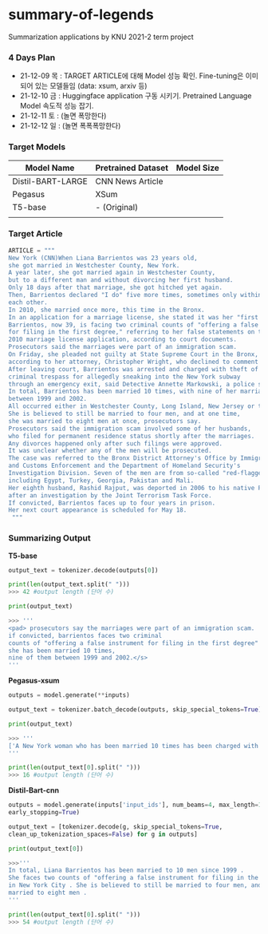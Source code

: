 # summary-of-legends
Summarization applications by KNU 2021-2 term project

### 4 Days Plan

- 21-12-09 목 : TARGET ARTICLE에 대해 Model 성능 확인. Fine-tuning은 이미 되어 있는 모델들임 (data: xsum, arxiv 등)
- 21-12-10 금 : Huggingface application 구동 시키기. Pretrained Language Model 속도적 성능 잡기.
- 21-12-11 토 : (놀면 폭망한다)
- 21-12-12 일 : (놀면 폭폭폭망한다)


### Target Models

| Model Name | Pretrained Dataset | Model Size |
| --- | --- | --- |
| Distil-BART-LARGE | CNN News Article |  |
| Pegasus | XSum |  |
| T5-base | - (Original) |  |
|  |  |  |


### Target Article

```python
ARTICLE = """ 
New York (CNN)When Liana Barrientos was 23 years old, 
she got married in Westchester County, New York. 
A year later, she got married again in Westchester County, 
but to a different man and without divorcing her first husband.
Only 18 days after that marriage, she got hitched yet again. 
Then, Barrientos declared "I do" five more times, sometimes only within two weeks of 
each other.
In 2010, she married once more, this time in the Bronx. 
In an application for a marriage license, she stated it was her "first and only" marriage.
Barrientos, now 39, is facing two criminal counts of "offering a false instrument 
for filing in the first degree," referring to her false statements on the
2010 marriage license application, according to court documents.
Prosecutors said the marriages were part of an immigration scam.
On Friday, she pleaded not guilty at State Supreme Court in the Bronx, 
according to her attorney, Christopher Wright, who declined to comment further.
After leaving court, Barrientos was arrested and charged with theft of service and 
criminal trespass for allegedly sneaking into the New York subway 
through an emergency exit, said Detective Annette Markowski, a police spokeswoman. 
In total, Barrientos has been married 10 times, with nine of her marriages occurring 
between 1999 and 2002.
All occurred either in Westchester County, Long Island, New Jersey or the Bronx. 
She is believed to still be married to four men, and at one time, 
she was married to eight men at once, prosecutors say.
Prosecutors said the immigration scam involved some of her husbands, 
who filed for permanent residence status shortly after the marriages.
Any divorces happened only after such filings were approved. 
It was unclear whether any of the men will be prosecuted.
The case was referred to the Bronx District Attorney's Office by Immigration 
and Customs Enforcement and the Department of Homeland Security's
Investigation Division. Seven of the men are from so-called "red-flagged" countries, 
including Egypt, Turkey, Georgia, Pakistan and Mali.
Her eighth husband, Rashid Rajput, was deported in 2006 to his native Pakistan 
after an investigation by the Joint Terrorism Task Force.
If convicted, Barrientos faces up to four years in prison.  
Her next court appearance is scheduled for May 18.
 """
```

### Summarizing Output

**T5-base**

```python
output_text = tokenizer.decode(outputs[0])

print(len(output_text.split(" ")))
>>> 42 #output length (단어 수)

print(output_text)

>>> ''' 
<pad> prosecutors say the marriages were part of an immigration scam. 
if convicted, barrientos faces two criminal 
counts of "offering a false instrument for filing in the first degree" 
she has been married 10 times, 
nine of them between 1999 and 2002.</s>
'''
```

**Pegasus-xsum**

```python
outputs = model.generate(**inputs)

output_text = tokenizer.batch_decode(outputs, skip_special_tokens=True)

print(output_text) 

>>> '''
['A New York woman who has been married 10 times has been charged with marriage fraud.']
'''

print(len(output_text[0].split(" ")))
>>> 16 #output length (단어 수) 

```

**Distil-Bart-cnn**

```python
outputs = model.generate(inputs['input_ids'], num_beams=4, max_length=150, 
early_stopping=True)

output_text = [tokenizer.decode(g, skip_special_tokens=True, 
clean_up_tokenization_spaces=False) for g in outputs]

print(output_text[0])

>>>'''
In total, Liana Barrientos has been married to 10 men since 1999 . 
She faces two counts of "offering a false instrument for filing in the first degree" 
in New York City . She is believed to still be married to four men, and at one time was 
married to eight men .
'''

print(len(output_text[0].split(" ")))
>>> 54 #output length (단어 수)
```
